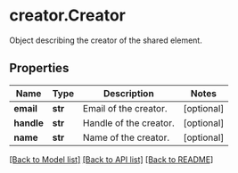 # creator.Creator

Object describing the creator of the shared element.
## Properties
Name | Type | Description | Notes
------------ | ------------- | ------------- | -------------
**email** | **str** | Email of the creator. | [optional] 
**handle** | **str** | Handle of the creator. | [optional] 
**name** | **str** | Name of the creator. | [optional] 

[[Back to Model list]](../README.md#documentation-for-models) [[Back to API list]](../README.md#documentation-for-api-endpoints) [[Back to README]](../README.md)



